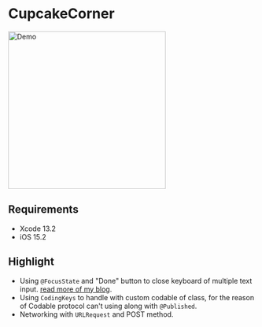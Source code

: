 # CupcakeCorner

<img src="Documentation/demo.gif" alt="Demo" width="320"/>

## Requirements
* Xcode 13.2
* iOS 15.2

## Highlight
* Using `@FocusState` and "Done" button to close keyboard of multiple text input. [read more of my blog](https://zenn.dev/ianchen0419/articles/2f7a99f8a63442).
* Using `CodingKeys` to handle with custom codable of class, for the reason of Codable protocol can't using along with `@Published`.
* Networking with `URLRequest` and POST method.
